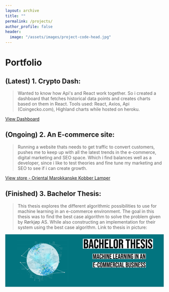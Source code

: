 ```yaml
---
layout: archive
title: ""
permalink: /projects/
author_profile: false
header:
  image: "/assets/images/project-code-head.jpg"
---
```


# Portfolio

## (Latest) 1. Crypto Dash:

> Wanted to know how Api's and React work together.
> So i created a dashboard that fetches historical data points and creates charts based on them in React.
> Tools used: React, Axios, Api (Coingecko.com), Highland charts while hosted on heroku.

<a href="https://awsm-dash.herokuapp.com/">View Dashboard</a>



## (Ongoing) 2. An E-commerce site:

> Running a website thats needs to get traffic to convert customers, pushes me to keep up with all the latest trends in the e-commerce, digital marketing and SEO space. Which i find balances well as a developer, since i like to test theories and fine tune my marketing and SEO to see if i can create growth.

[View store - Oriental Marokkanske Kobber Lamper](https://www.orientdesign.no/)

## (Finished) 3. Bachelor Thesis:

> This thesis explores the different algorithmic possibilities to use for machine learning in an e-commerce environment.
> The goal in this thesis was to find the best case algorithm to solve the problem given by Rørkjøp AS.
> While also constructing an implementation for their system using the best case algorithm.
> Link to thesis in picture:

<a href="https://drive.google.com/open?id=1ZTvTA2Uo2WnMI_grts0aJcPWlR_Hje06">
  <img src='/assets/images/project-bachelor.jpg' alt='Machine learning in an e-commercial business (Thesis)' />
</a>
